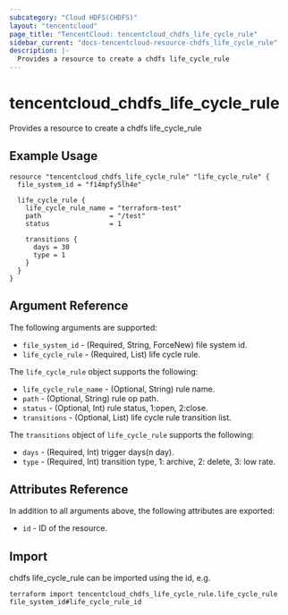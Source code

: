 ```yaml
---
subcategory: "Cloud HDFS(CHDFS)"
layout: "tencentcloud"
page_title: "TencentCloud: tencentcloud_chdfs_life_cycle_rule"
sidebar_current: "docs-tencentcloud-resource-chdfs_life_cycle_rule"
description: |-
  Provides a resource to create a chdfs life_cycle_rule
---
```


# tencentcloud_chdfs_life_cycle_rule

Provides a resource to create a chdfs life_cycle_rule

## Example Usage

```hcl
resource "tencentcloud_chdfs_life_cycle_rule" "life_cycle_rule" {
  file_system_id = "f14mpfy5lh4e"

  life_cycle_rule {
    life_cycle_rule_name = "terraform-test"
    path                 = "/test"
    status               = 1

    transitions {
      days = 30
      type = 1
    }
  }
}
```

## Argument Reference

The following arguments are supported:

* `file_system_id` - (Required, String, ForceNew) file system id.
* `life_cycle_rule` - (Required, List) life cycle rule.

The `life_cycle_rule` object supports the following:

* `life_cycle_rule_name` - (Optional, String) rule name.
* `path` - (Optional, String) rule op path.
* `status` - (Optional, Int) rule status, 1:open, 2:close.
* `transitions` - (Optional, List) life cycle rule transition list.

The `transitions` object of `life_cycle_rule` supports the following:

* `days` - (Required, Int) trigger days(n day).
* `type` - (Required, Int) transition type, 1: archive, 2: delete, 3: low rate.

## Attributes Reference

In addition to all arguments above, the following attributes are exported:

* `id` - ID of the resource.



## Import

chdfs life_cycle_rule can be imported using the id, e.g.

```
terraform import tencentcloud_chdfs_life_cycle_rule.life_cycle_rule file_system_id#life_cycle_rule_id
```

